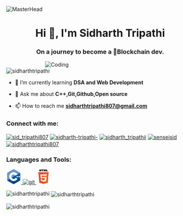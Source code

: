 ![MasterHead](https://i.pinimg.com/originals/77/ca/a3/77caa32884d735d439ade45ba37feaf2.gif)
<h1 align="center">Hi 👋, I'm Sidharth Tripathi</h1>
<h3 align="center">On a journey to become a 🔗Blockchain dev.</h3>
<img align="right" alt="Coding" width="400" src="https://gist.githubusercontent.com/theintel/08ef8fb89ca9723215fd7cf555296c98/raw/feef4367c64ef24c8c7bd6eefcd55ceb29901b10/wi.gif">
<p align="left"> <img src="https://komarev.com/ghpvc/?username=sidharthtripathi&label=Profile%20views&color=0e75b6&style=flat" alt="sidharthtripathi" /> </p>

- 🌱 I’m currently learning **DSA and Web Development**

- 💬 Ask me about **C++,Git,Github,Open source**

- 📫 How to reach me **sidharthtripathi807@gmail.com**

<h3 align="left">Connect with me:</h3>
<p align="left">
<a href="https://twitter.com/sid_tripathi807" target="blank"><img align="center" src="https://raw.githubusercontent.com/rahuldkjain/github-profile-readme-generator/master/src/images/icons/Social/twitter.svg" alt="sid_tripathi807" height="30" width="40" /></a>
<a href="https://linkedin.com/in/sidharth-tripathi-" target="blank"><img align="center" src="https://raw.githubusercontent.com/rahuldkjain/github-profile-readme-generator/master/src/images/icons/Social/linked-in-alt.svg" alt="sidharth-tripathi-" height="30" width="40" /></a>
<a href="https://instagram.com/sidharth_tripathii" target="blank"><img align="center" src="https://raw.githubusercontent.com/rahuldkjain/github-profile-readme-generator/master/src/images/icons/Social/instagram.svg" alt="sidharth_tripathii" height="30" width="40" /></a>
<a href="https://www.leetcode.com/senseisid" target="blank"><img align="center" src="https://raw.githubusercontent.com/rahuldkjain/github-profile-readme-generator/master/src/images/icons/Social/leet-code.svg" alt="senseisid" height="30" width="40" /></a>
<a href="https://auth.geeksforgeeks.org/user/sidharthtripathi807" target="blank"><img align="center" src="https://raw.githubusercontent.com/rahuldkjain/github-profile-readme-generator/master/src/images/icons/Social/geeks-for-geeks.svg" alt="sidharthtripathi807" height="30" width="40" /></a>
</p>

<h3 align="left">Languages and Tools:</h3>
<p align="left"> <a href="https://www.w3schools.com/cpp/" target="_blank" rel="noreferrer"> <img src="https://raw.githubusercontent.com/devicons/devicon/master/icons/cplusplus/cplusplus-original.svg" alt="cplusplus" width="40" height="40"/> </a> <a href="https://git-scm.com/" target="_blank" rel="noreferrer"> <img src="https://www.vectorlogo.zone/logos/git-scm/git-scm-icon.svg" alt="git" width="40" height="40"/> </a> <a href="https://www.w3.org/html/" target="_blank" rel="noreferrer"> <img src="https://raw.githubusercontent.com/devicons/devicon/master/icons/html5/html5-original-wordmark.svg" alt="html5" width="40" height="40"/> </a> </p>

<p><img align="left" src="https://github-readme-stats.vercel.app/api/top-langs?username=sidharthtripathi&show_icons=true&locale=en&layout=compact" alt="sidharthtripathi" /></p>

<p>&nbsp;<img align="center" src="https://github-readme-stats.vercel.app/api?username=sidharthtripathi&show_icons=true&locale=en" alt="sidharthtripathi" /></p>

<p><img align="center" src="https://github-readme-streak-stats.herokuapp.com/?user=sidharthtripathi&" alt="sidharthtripathi" /></p>

